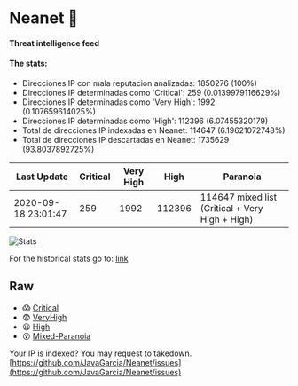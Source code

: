 # Neanet :hocho:
#### Threat intelligence feed
#### The stats:

- Direcciones IP con mala reputacion analizadas: 1850276 (100%)
- Direcciones IP determinadas como 'Critical':  259 (0.0139979116629%)
- Direcciones IP determinadas como 'Very High':  1992 (0.107659614025%)
- Direcciones IP determinadas como 'High':  112396 (6.07455320179)
- Total de direcciones IP indexadas en Neanet:  114647 (6.19621072748%)
- Total de direcciones IP descartadas en Neanet:  1735629 (93.8037892725%)

| Last Update | Critical | Very High | High | Paranoia |
| --- | --- | --- | --- | --- |
| 2020-09-18 23:01:47 | 259 | 1992 | 112396 | 114647 mixed list (Critical + Very High + High)|

![Stats](https://docs.google.com/spreadsheets/d/e/2PACX-1vSnaNMIXVabIpDJjufMlzH7poXnshF3mgd8Is1g9ytUEzVsP5my4Trn8f-xkoLLQ38xpL3HtmUexLo6/pubchart?oid=501124687&format=image)

For the historical stats go to: [link](/stats.csv)
## Raw
- :scream: [Critical](https://raw.githubusercontent.com/JavaGarcia/Neanet/master/blacklists/neanet_critical.txt)
- :fearful: [VeryHigh](https://raw.githubusercontent.com/JavaGarcia/Neanet/master/blacklists/neanet_veryHigh.txtt)
- :frowning: [High](https://raw.githubusercontent.com/JavaGarcia/Neanet/master/blacklists/neanet_high.txt)
- :dizzy_face: [Mixed-Paranoia](https://raw.githubusercontent.com/JavaGarcia/Neanet/master/blacklists/neanet_all.txt)


Your IP is indexed? You may request to takedown. [https://github.com/JavaGarcia/Neanet/issues](https://github.com/JavaGarcia/Neanet/issues)






















































































































































































































































































































































































































































































































































































































































































































































































































































































































